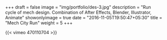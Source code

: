 +++
draft = false
image = "img/portfolio/des-3.jpg"
description = "Run cycle of mech design. Combination of After Effects, Blender, Illustrator, Animate"
showonlyimage = true
date = "2016-11-05T19:50:47+05:30"
title = "Mech City Run"
weight = 5
+++

{{< vimeo 470110704 >}}